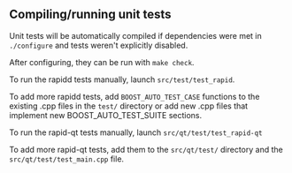 Compiling/running unit tests
------------------------------------

Unit tests will be automatically compiled if dependencies were met in `./configure`
and tests weren't explicitly disabled.

After configuring, they can be run with `make check`.

To run the rapidd tests manually, launch `src/test/test_rapid`.

To add more rapidd tests, add `BOOST_AUTO_TEST_CASE` functions to the existing
.cpp files in the `test/` directory or add new .cpp files that
implement new BOOST_AUTO_TEST_SUITE sections.

To run the rapid-qt tests manually, launch `src/qt/test/test_rapid-qt`

To add more rapid-qt tests, add them to the `src/qt/test/` directory and
the `src/qt/test/test_main.cpp` file.
